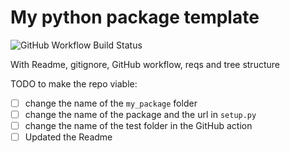 # My python package template

![GitHub Workflow Build Status](https://github.com/CSDUlm/my-python-package-template/workflows/Continuous%20testing/badge.svg)

With Readme, gitignore, GitHub workflow, reqs and tree structure

TODO to make the repo viable:
- [ ] change the name of the `my_package` folder
- [ ] change the name of the package and the url in `setup.py`
- [ ] change the name of the test folder in the GitHub action
- [ ] Updated the Readme
